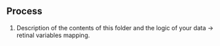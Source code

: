 ## Process

1. Description of the contents of this folder and the logic of your data → retinal variables mapping.